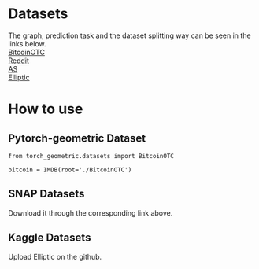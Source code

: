 # Datasets
The graph, prediction task and the dataset splitting way can be seen in the links below.  
[BitcoinOTC](https://pytorch-geometric.readthedocs.io/en/latest/modules/datasets.html#torch_geometric.datasets.BitcoinOTC)   
[Reddit](http://snap.stanford.edu/data/soc-RedditHyperlinks.html)     
[AS](http://snap.stanford.edu/data/as-733.html)    
[Elliptic](https://www.kaggle.com/datasets/ellipticco/elliptic-data-set)    

# How to use

## Pytorch-geometric Dataset

```
from torch_geometric.datasets import BitcoinOTC

bitcoin = IMDB(root='./BitcoinOTC') 

```

## SNAP Datasets
Download it through the corresponding link above.

## Kaggle Datasets
Upload Elliptic on the github.
